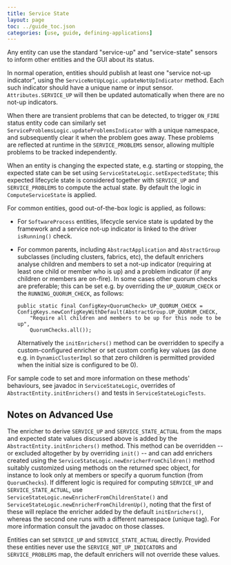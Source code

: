 ```yaml
---
title: Service State
layout: page
toc: ../guide_toc.json
categories: [use, guide, defining-applications]
---
```


Any entity can use the standard "service-up" and "service-state" 
sensors to inform other entities and the GUI about its status.

In normal operation, entities should publish at least one "service not-up indicator",
using the `ServiceNotUpLogic.updateNotUpIndicator` method.  Each such indicator should have
a unique name or input sensor.  `Attributes.SERVICE_UP` will then be updated automatically
when there are no not-up indicators.

When there are transient problems that can be detected, to trigger `ON_FIRE` status
entity code can similarly set `ServiceProblemsLogic.updateProblemsIndicator` with a unique namespace,
and subsequently clear it when the problem goes away.
These problems are reflected at runtime in the `SERVICE_PROBLEMS` sensor,
allowing multiple problems to be tracked independently.

When an entity is changing the expected state, e.g. starting or stopping,
the expected state can be set using `ServiceStateLogic.setExpectedState`;
this expected lifecycle state is considered together with `SERVICE_UP` and `SERVICE_PROBLEMS`
to compute the actual state.  By default the logic in `ComputeServiceState` is applied.

For common entities, good out-of-the-box logic is applied, as follows:

* For `SoftwareProcess` entities, lifecycle service state is updated by the framework
  and a service not-up indicator is linked to the driver `isRunning()` check.
  
* For common parents, including `AbstractApplication` and `AbstractGroup` subclasses (including clusters, fabrics, etc),
  the default enrichers analyse children and members to set a not-up indicator
  (requiring at least one child or member who is up) and a problem indicator
  (if any children or members are on-fire).
  In some cases other quorum checks are preferable; this can be set e.g. by overriding 
  the `UP_QUORUM_CHECK` or the `RUNNING_QUORUM_CHECK`, as follows:
  
      public static final ConfigKey<QuorumCheck> UP_QUORUM_CHECK = ConfigKeys.newConfigKeyWithDefault(AbstractGroup.UP_QUORUM_CHECK, 
          "Require all children and members to be up for this node to be up",
          QuorumChecks.all());

  Alternatively the `initEnrichers()` method can be overridden to specify a custom-configured
  enricher or set custom config key values (as done e.g. in `DynamicClusterImpl` so that
  zero children is permitted provided when the initial size is configured to be 0).


For sample code to set and more information on these methods' behaviours,
see javadoc in `ServiceStateLogic`,
overrides of `AbstractEntity.initEnrichers()`
and tests in `ServiceStateLogicTests`.

<!-- TODO include more documentation, sample code (ideally extracted on the fly from test cases so we know it works!) -->


## Notes on Advanced Use

The enricher to derive `SERVICE_UP` and `SERVICE_STATE_ACTUAL` from the maps and expected state values discussed above
is added by the `AbstractEntity.initEnrichers()` method.
This method can be overridden -- or excluded altogether by by overriding `init()` --
and can add enrichers created using the `ServiceStateLogic.newEnricherFromChildren()` method
suitably customized using methods on the returned spec object, for instance to look only at members
or specify a quorum function (from `QuorumChecks`). 
If different logic is required for computing `SERVICE_UP` and `SERVICE_STATE_ACTUAL`,
use `ServiceStateLogic.newEnricherFromChildrenState()` and `ServiceStateLogic.newEnricherFromChildrenUp()`,
noting that the first of these will replace the enricher added by the default `initEnrichers()`,
whereas the second one runs with a different namespace (unique tag).
For more information consult the javadoc on those classes.

Entities can set `SERVICE_UP` and `SERVICE_STATE_ACTUAL` directly.
Provided these entities never use the `SERVICE_NOT_UP_INDICATORS` and `SERVICE_PROBLEMS` map,
the default enrichers will not override these values.


